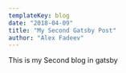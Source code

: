 ```yaml
---
templateKey: blog
date: "2018-04-09"
title: "My Second Gatsby Post"
author: "Alex Fadeev"
---
```


This is my Second blog in gatsby